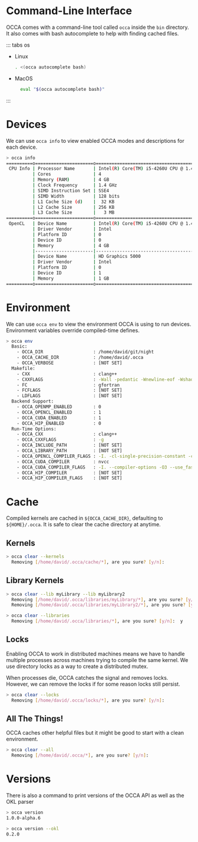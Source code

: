 # Command-Line Interface

OCCA comes with a command-line tool called `occa` inside the `bin` directory.
It also comes with bash autocomplete to help with finding cached files.

::: tabs os

- Linux
    ```bash
    . <(occa autocomplete bash)
    ```

- MacOS
    ```bash
      eval "$(occa autocomplete bash)"
    ```

:::

# Devices

We can use `occa info` to view enabled OCCA modes and descriptions for each device.

```bash
> occa info
==========o======================o==========================================
 CPU Info | Processor Name       | Intel(R) Core(TM) i5-4260U CPU @ 1.40GHz
          | Cores                | 4
          | Memory (RAM)         | 4 GB
          | Clock Frequency      | 1.4 GHz
          | SIMD Instruction Set | SSE4
          | SIMD Width           | 128 bits
          | L1 Cache Size (d)    |  32 KB
          | L2 Cache Size        | 256 KB
          | L3 Cache Size        |   3 MB
==========o======================o==========================================
 OpenCL   | Device Name          | Intel(R) Core(TM) i5-4260U CPU @ 1.40GHz
          | Driver Vendor        | Intel
          | Platform ID          | 0
          | Device ID            | 0
          | Memory               | 4 GB
          |----------------------|------------------------------------------
          | Device Name          | HD Graphics 5000
          | Driver Vendor        | Intel
          | Platform ID          | 0
          | Device ID            | 1
          | Memory               | 1 GB
==========o======================o==========================================
```

# Environment

We can use `occa env` to view the environment OCCA is using to run devices.
Environment variables override compiled-time defines.

```bash
> occa env
  Basic:
    - OCCA_DIR                   : /home/david/git/night
    - OCCA_CACHE_DIR             : /home/david/.occa
    - OCCA_VERBOSE               : [NOT SET]
  Makefile:
    - CXX                        : clang++
    - CXXFLAGS                   : -Wall -pedantic -Wnewline-eof -Wshadow -Wsign-compare -Wuninitialized -Wtype-limits -Wignored-qualifiers -Wempty-body -g
    - FC                         : gfortran
    - FCFLAGS                    : [NOT SET]
    - LDFLAGS                    : [NOT SET]
  Backend Support:
    - OCCA_OPENMP_ENABLED        : 0
    - OCCA_OPENCL_ENABLED        : 1
    - OCCA_CUDA_ENABLED          : 1
    - OCCA_HIP_ENABLED           : 0
  Run-Time Options:
    - OCCA_CXX                   : clang++
    - OCCA_CXXFLAGS              : -g
    - OCCA_INCLUDE_PATH          : [NOT SET]
    - OCCA_LIBRARY_PATH          : [NOT SET]
    - OCCA_OPENCL_COMPILER_FLAGS : -I. -cl-single-precision-constant -cl-denorms-are-zero -cl-single-precision-constant -cl-fast-relaxed-math -cl-finite-math-only -cl-mad-enable -cl-no-signed-zeros
    - OCCA_CUDA_COMPILER         : nvcc
    - OCCA_CUDA_COMPILER_FLAGS   : -I. --compiler-options -O3 --use_fast_math
    - OCCA_HIP_COMPILER          : [NOT SET]
    - OCCA_HIP_COMPILER_FLAGS    : [NOT SET]
```

# Cache

Compiled kernels are cached in `${OCCA_CACHE_DIR}`, defaulting to `${HOME}/.occa`.
It is safe to clear the cache directory at anytime.

## Kernels

```bash
> occa clear --kernels
  Removing [/home/david/.occa/cache/*], are you sure? [y/n]:
```

## Library Kernels

```bash
> occa clear --lib myLibrary --lib myLibrary2
  Removing [/home/david/.occa/libraries/myLibrary/*], are you sure? [y/n]:  y
  Removing [/home/david/.occa/libraries/myLibrary2/*], are you sure? [y/n]:  y
```

```bash
> occa clear --libraries
  Removing [/home/david/.occa/libraries/*], are you sure? [y/n]:  y
```

## Locks

Enabling OCCA to work in distributed machines means we have to handle multiple processes across machines trying to compile the same kernel.
We use directory locks as a way to create a distributed mutex.

When processes die, OCCA catches the signal and removes locks.
However, we can remove the locks if for some reason locks still persist.

```bash
> occa clear --locks
  Removing [/home/david/.occa/locks/*], are you sure? [y/n]:
```

## All The Things!

OCCA caches other helpful files but it might be good to start with a clean environment.

```bash
> occa clear --all
  Removing [/home/david/.occa/*], are you sure? [y/n]:
```

# Versions

There is also a command to print versions of the OCCA API as well as the OKL parser

```bash
> occa version
1.0.0-alpha.6

```

```bash
> occa version --okl
0.2.0
```